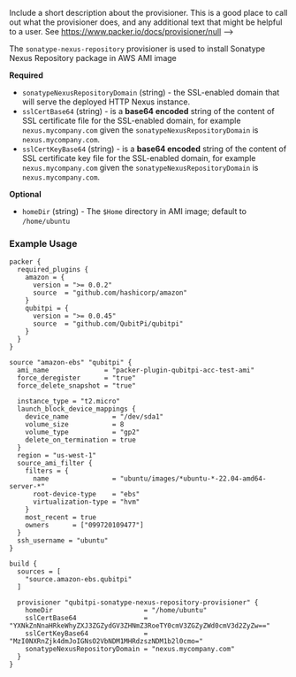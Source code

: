   Include a short description about the provisioner. This is a good place
  to call out what the provisioner does, and any additional text that might
  be helpful to a user. See https://www.packer.io/docs/provisioner/null
-->

The `sonatype-nexus-repository` provisioner is used to install Sonatype Nexus Repository package in AWS AMI image


<!-- Provisioner Configuration Fields -->

**Required**

- `sonatypeNexusRepositoryDomain` (string) - the SSL-enabled domain that will serve the deployed HTTP Nexus instance.
- `sslCertBase64` (string) - is a __base64 encoded__ string of the content of SSL certificate file for the SSL-enabled
  domain, for example `nexus.mycompany.com` given the `sonatypeNexusRepositoryDomain` is `nexus.mycompany.com`.
- `sslCertKeyBase64` (string) - is a __base64 encoded__ string of the content of SSL certificate key file for the
  SSL-enabled domain, for example `nexus.mycompany.com` given the `sonatypeNexusRepositoryDomain` is
  `nexus.mycompany.com`.

<!--
  Optional Configuration Fields

  Configuration options that are not required or have reasonable defaults
  should be listed under the optionals section. Defaults values should be
  noted in the description of the field
-->

**Optional**

- `homeDir` (string) - The `$Home` directory in AMI image; default to `/home/ubuntu`

<!--
  A basic example on the usage of the provisioner. Multiple examples
  can be provided to highlight various configurations.

-->

### Example Usage

```hcl
packer {
  required_plugins {
    amazon = {
      version = ">= 0.0.2"
      source  = "github.com/hashicorp/amazon"
    }
    qubitpi = {
      version = ">= 0.0.45"
      source  = "github.com/QubitPi/qubitpi"
    }
  }
}

source "amazon-ebs" "qubitpi" {
  ami_name              = "packer-plugin-qubitpi-acc-test-ami"
  force_deregister      = "true"
  force_delete_snapshot = "true"

  instance_type = "t2.micro"
  launch_block_device_mappings {
    device_name           = "/dev/sda1"
    volume_size           = 8
    volume_type           = "gp2"
    delete_on_termination = true
  }
  region = "us-west-1"
  source_ami_filter {
    filters = {
      name                = "ubuntu/images/*ubuntu-*-22.04-amd64-server-*"
      root-device-type    = "ebs"
      virtualization-type = "hvm"
    }
    most_recent = true
    owners      = ["099720109477"]
  }
  ssh_username = "ubuntu"
}

build {
  sources = [
    "source.amazon-ebs.qubitpi"
  ]

  provisioner "qubitpi-sonatype-nexus-repository-provisioner" {
    homeDir                       = "/home/ubuntu"
    sslCertBase64                 = "YXNkZnNnaHRkeWhyZXJ3ZGZydGV3ZHNmZ3RoeTY0cmV3ZGZyZWd0cmV3d2ZyZw=="
    sslCertKeyBase64              = "MzI0NXRnZjk4dmJoIGNsO2VbNDM1MHRdzszNDM1b2l0cmo="
    sonatypeNexusRepositoryDomain = "nexus.mycompany.com"
  }
}
```
